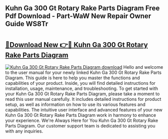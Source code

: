 ## Kuhn Ga 300 Gt Rotary Rake Parts Diagram Free Pdf Download - Part-WaW New Repair Owner Guide WS8Tr

# <h2><a href="http://dflqty.blite.top/?on=Kuhn+Ga+300+Gt+Rotary+Rake+Parts+Diagram">🔗Download New 👉🔴 Kuhn Ga 300 Gt Rotary Rake Parts Diagram</a></h2>

[![Kuhn Ga 300 Gt Rotary Rake Parts Diagram download](https://i.imgur.com/lujVjoI.png)](http://dflqty.blite.top/?on=Kuhn+Ga+300+Gt+Rotary+Rake+Parts+Diagram)
Hello and welcome to the user manual for your newly linked Kuhn Ga 300 Gt Rotary Rake Parts Diagram. This guide is here to help you master the functions and capabilities of your product. Inside, you will find detailed instructions for installation, usage, maintenance, and troubleshooting. To get started with your Kuhn Ga 300 Gt Rotary Rake Parts Diagram, please take a moment to read this user manual carefully. It includes detailed instructions for product setup, as well as information on how to use its various features and capabilities. The intuitive user interface and advanced features of your new Kuhn Ga 300 Gt Rotary Rake Parts Diagram work in harmony to enhance your experience. We're Always Here for You Kuhn Ga 300 Gt Rotary Rake Parts Diagram. Our customer support team is dedicated to assisting you with any inquiries.
